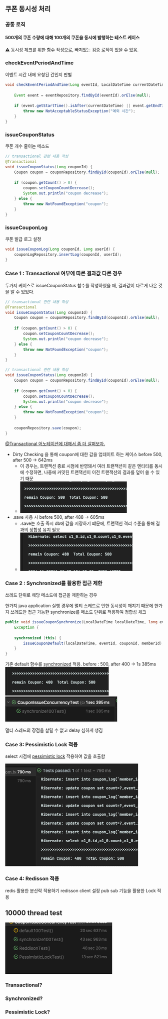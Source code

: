 ## 쿠폰 동시성 처리

### 공통 로직

#### 500개의 쿠폰 수량에 대해 100개의 쿠폰을 동시에 발행하는 테스트 케이스

⚠️ 동시성 체크를 위한 함수 작성으로, 빠져있는 검증 로직이 있을 수 있음.

### checkEventPeriodAndTime

이벤트 시간 내에 요청된 건인지 판별

```Java
void checkEventPeriodAndTime(Long eventId, LocalDateTime currentDateTime) throws Exception {

	Event event = eventRepository.findById(eventId).orElse(null);

	if (event.getStartTime().isAfter(currentDateTime) || event.getEndTime().isBefore(currentDateTime)) {
		throw new NotAcceptableStatusException("예외 시간");
	}
}
```

### issueCouponStatus

쿠폰 개수 줄이는 메소드

```Java
// transactional 관련 내용 작성
@Transactional
void issueCouponStatus(Long couponId) {
	Coupon coupon = couponRepository.findById(couponId).orElse(null);

	if (coupon.getCount() > 0) {
		coupon.setCouponCountDecrease();
		System.out.println("coupon decrease");
	} else {
		throw new NotFoundException("coupon");
	}
}
```

### issueCouponLog

쿠폰 발급 로그 설정

```Java
void issueCouponLog(Long couponId, Long userId) {
	couponLogRepository.insertLog(couponId, userId);
}
```

### Case 1 : Transactional 여부에 따른 결과값 다른 경우

두가지 케이스로 issueCouponStatus 함수를 작성하였을 때, 결과값이 다르게 나온 것을 알 수 있었다.

```Java
// transactional 관련 내용 작성
@Transactional
void issueCouponStatus(Long couponId) {
	Coupon coupon = couponRepository.findById(couponId).orElse(null);

	if (coupon.getCount() > 0) {
		coupon.setCouponCountDecrease();
		System.out.println("coupon decrease");
	} else {
		throw new NotFoundException("coupon");
	}
}
```

```Java
// transactional 관련 내용 작성
void issueCouponStatus(Long couponId) {
	Coupon coupon = couponRepository.findById(couponId).orElse(null);

	if (coupon.getCount() > 0) {
		coupon.setCouponCountDecrease();
		System.out.println("coupon decrease");
	} else {
		throw new NotFoundException("coupon");
	}

	couponRepository.save(coupon);
}
```

[@Transactional 어노테이션에 대해서 좀 더 살펴보자.](#transactional)

- Dirty Checking 을 통해 coupon에 대한 값을 업데이트 하는 케이스 before 500, after 500 -> 642ms
    - 이 경우는, 트랜잭션 종료 시점에 반영돼서 여러 트랜잭션이 같은 엔티티를 동시에 수정하면, 나중에 커밋된 트랜잭션이 이전 트랜잭션의 결과를 덮어 쓸 수 있기 때문
    - ![img.png](IMG/img_1.png)
- .save 사용 시 before 500, after 488 -> 605ms
    - .save는 호출 즉시 db에 값을 저장하기 떄문에, 트랜잭션 격리 수준을 통해 결과의 정합성 유지 필요
    - ![img.png](IMG/img.png)

### Case 2 : Synchronized를 활용한 접근 제한

쓰레드 단위로 해당 메소드에 접근을 제한하는 경우

한가지 java application 실행 경우에 멀티 스레드로 인한 동시성이 깨지기 때문에 한가지 쓰레드만 접근 가능한 synchronize를 메소드 단위로 적용하여 정합성 체크

```Java
public void issueCouponSynchronize(LocalDateTime localDateTime, long eventId, long couponId, long memberId) throws
	Exception {

	synchronized (this) {
		issueCouponDefault(localDateTime, eventId, couponId, memberId);
	}
}
```

기존 default 함수를 [synchronized](#synchronized) 적용. before : 500, after 400 -> 1s 385ms
![img.png](IMG/img_2.png)
![img.png](IMG/img_3.png)

멀티 스레드의 장점을 살릴 수 없고 delay 심하게 생김

### Case 3: Pessimistic Lock 적용

select 시점에 [pessimistic lock](#pessimistic-lock) 적용하여 값을 호출함

![img.png](IMG/img_4.png)

### Case 4: Redisson 적용

redis 활용한 분산락 적용하기
redisson client 설정
pub sub 기능을 활용한 Lock 적용

## 10000 thread test

![img_5](IMG/img_5.png)

### Transactional?

### Synchronized?

### Pessimistic Lock?